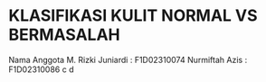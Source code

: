 # KLASIFIKASI KULIT NORMAL VS BERMASALAH
Nama Anggota
M. Rizki Juniardi : F1D02310074
Nurmiftah Azis    : F1D02310086
c
d
